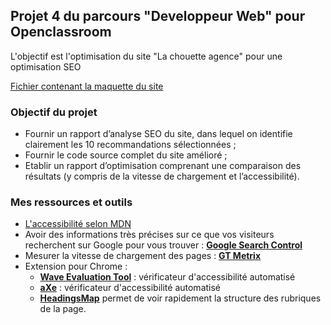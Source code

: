 <h2>Projet 4 du parcours "Developpeur Web" pour Openclassroom</h2>
<p>L'objectif est l'optimisation du site "La chouette agence" pour une optimisation SEO<br>

<a href="https://s3-eu-west-1.amazonaws.com/course.oc-static.com/projects/GEN_integrateur_web_P4/Starting+website.zip" target="_blank">Fichier contenant la maquette du site</a></p>


<h3>Objectif du projet</h3>

<ul>
<li>Fournir un rapport d’analyse SEO du site, dans lequel on identifie clairement les 10 recommandations sélectionnées ;</li>
<li>Fournir le code source complet du site amélioré ;</li>
<li>Etablir un rapport d’optimisation comprenant une comparaison des résultats (y compris de la vitesse de chargement et l’accessibilité).</li>
</ul>


<h3>Mes ressources et outils</h3>

<ul>
<li><a href="https://developer.mozilla.org/fr/docs/Web/Accessibility/Mobile_accessibility_checklist" target="_blank">L'accessibilité selon MDN</a></li>
<li>Avoir des informations très précises sur ce que vos visiteurs recherchent sur Google pour vous trouver : <a href="https://search.google.com/search-console/welcome?hl=fr&utm_source=wmx&utm_medium=deprecation-pane&utm_content=home" target="_blank"><strong>Google Search Control</strong></a></li>
<li>Mesurer la vitesse de chargement des pages : <a href="https://gtmetrix.com/" target="_blank"><strong>GT Metrix</strong></a></li>
<li>Extension pour Chrome :
<ul>
<li><a href="https://chrome.google.com/webstore/detail/wave-evaluation-tool/jbbplnpkjmmeebjpijfedlgcdilocofh" target="_blank"><strong>Wave Evaluation Tool</strong></a> : vérificateur d'accessibilité automatisé</li>
<li><a href="https://chrome.google.com/webstore/detail/axe-devtools-web-accessib/lhdoppojpmngadmnindnejefpokejbdd/related" target="_blank"><strong>aXe</strong></a> : vérificateur d'accessibilité automatisé</li>
<li><a href="https://chrome.google.com/webstore/detail/headingsmap/flbjommegcjonpdmenkdiocclhjacmbi/related" target="_blank"><strong>HeadingsMap</strong></a> permet de voir rapidement la structure des rubriques de la page.</li>
</ul>
</li>
</ul>


